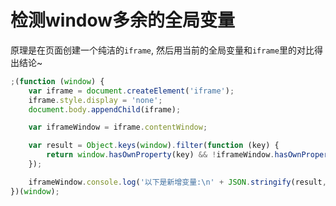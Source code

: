 # 检测window多余的全局变量

原理是在页面创建一个纯洁的`iframe`, 然后用当前的全局变量和`iframe`里的对比得出结论~

```js
;(function (window) {
    var iframe = document.createElement('iframe');
    iframe.style.display = 'none';
    document.body.appendChild(iframe);

    var iframeWindow = iframe.contentWindow;

    var result = Object.keys(window).filter(function (key) {
        return window.hasOwnProperty(key) && !iframeWindow.hasOwnProperty(key);
    });

    iframeWindow.console.log('以下是新增变量:\n' + JSON.stringify(result, null, 4));
})(window);
```